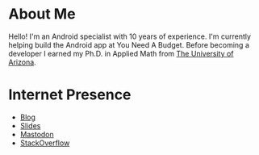 # About Me

Hello! I'm an Android specialist with 10 years of experience. I'm currently helping build the Android app at You Need A Budget. Before becoming a developer I earned my Ph.D. in Applied Math from <a href="http://www.arizona.edu/" target="_blank" rel="noopener noreferrer">The University of Arizona</a>.

# Internet Presence

* [Blog](//www.stkent.com)
* [Slides](//speakerdeck.com/stkent)
* [Mastodon](//androiddev.social/@stkent)
* [StackOverflow](//stackoverflow.com/users/2911458)
